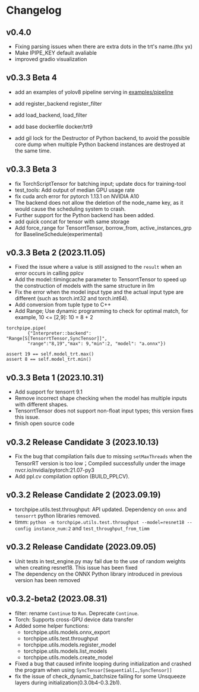 # Changelog


## v0.4.0 
- Fixing parsing issues when there are extra  dots in the trt's name.(thx yx)
- Make IPIPE_KEY default avaliable
- improved gradio visualization

## v0.3.3 Beta 4 
- add an examples of yolov8 pipeline serving in [examples/pipeline](examples/pipeline)
- add register_backend register_filter
- add load_backend, load_filter
- add base dockerfile docker/trt9

- add gil lock for the Destructor of Python backend, to avoid the possible core dump when multiple Python backend instances are destroyed at the same time.

## v0.3.3 Beta 3 


- fix TorchScriptTensor for batching input; update docs for training-tool
- test_tools: Add output of median GPU usage rate
- fix cuda arch error for pytorch 1.13.1 on NVIDIA A10
- The backend does not allow the deletion of the node_name key, as it would cause the scheduling system to crash.
- Further support for the Python backend has been added.
- add quick concat for tensor with same storage
- Add force_range for TensorrtTensor, borrow_from, active_instances_grp for BaselineSchedule(experimental)

## v0.3.3 Beta 2 (2023.11.05)

- Fixed the issue where a value is still assigned to the `result` when an error occurs in calling pplcv
- Add the model::timingcache parameter to TensorrtTensor to speed up the construction of models with the same structure in llm
- Fix the error when the model input type and the actual input type are different (such as torch.int32 and torch.int64).
- Add conversion from tuple type to C++
- Add Range; Use dynamic programming to check for optimal match, for example, 10 <= [2,9]: 10 = 8 + 2

```
torchpipe.pipe(
        {"Interpreter::backend": "Range[S[TensorrtTensor,SyncTensor]]",
        "range":"8,19","max": 9,"min":2, "model": "a.onnx"})

assert 19 == self.model_trt.max()
assert 8 == self.model_trt.min()
```

## v0.3.3 Beta 1 (2023.10.31)
- Add support for tensorrt 9.1
- Remove incorrect shape checking when the model has multiple inputs with different shapes.
- TensorrtTensor does not support non-float input types; this version fixes this issue.
- finish open source code

## v0.3.2 Release Candidate 3 (2023.10.13)
 
- Fix the bug that compilation fails due to missing `setMaxThreads` when the TensorRT version is too low；Compiled successfully under the image nvcr.io/nvidia/pytorch:21.07-py3
-  Add ppl.cv compilation option (BUILD_PPLCV).

## v0.3.2 Release Candidate 2 (2023.09.19)
- torchpipe.utils.test.throughput: API updated. Dependency on `onnx` and `tensorrt` python libraries removed.
- timm: `python -m torchpipe.utils.test.throughput --model=resnet18 --config instance_num:2` and `test_throughput_from_timm`

## v0.3.2 Release Candidate (2023.09.05)

 
- Unit tests in test_engine.py may fail due to the use of random weights when creating resnet18. This issue has been fixed
- The dependency on the ONNX Python library introduced in previous version has been removed

## v0.3.2-beta2 (2023.08.31)

- filter: rename `Continue` to `Run`. Deprecate `Continue`.
- Torch: Supports cross-GPU device data transfer
- Added some helper functions:
    - torchpipe.utils.models.onnx_export
    - torchpipe.utils.test.throughput
    - torchpipe.utils.models.register_model
    - torchpipe.utils.models.list_models
    - torchpipe.utils.models.create_model
- Fixed a bug that caused infinite looping during initialization and crashed the program when using `SyncTensor[Sequential[…,SyncTensor]]`
- fix the issue of check_dynamic_batchsize failing for some Unsqueeze layers during initialization(0.3.0b4-0.3.2b1).


